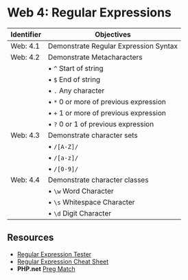 # Web 4: Regular Expressions

Identifier   | Objectives
-------------|------------
Web: 4.1     | Demonstrate Regular Expression Syntax
Web: 4.2     | Demonstrate Metacharacters
             | &bull; `^` Start of string
             | &bull; `$` End of string
             | &bull; `.` Any character 
             | &bull; `*` 0 or more of previous expression
             | &bull; `+` 1 or more of previous expression
             | &bull; `?` 0 or 1 of previous expression
Web: 4.3     | Demonstrate character sets
             | &bull; `/[A-Z]/`
             | &bull; `/[a-z]/`
             | &bull; `/[0-9]/`
Web: 4.4     | Demonstrate character classes
             | &bull; `\w` Word Character
             | &bull; `\s` Whitespace Character    
             | &bull; `\d` Digit Character   

## Resources
- [Regular Expression Tester](http://rubular.com/)
- [Regular Expression Cheat Sheet](bit.ly/1BffjFC)
- __PHP.net__ [Preg Match](http://php.net/manual/en/function.preg-match.php)